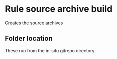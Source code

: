 # Rule source archive build
Creates the source archives

## Folder location

These run from the in-situ gitrepo directory.

